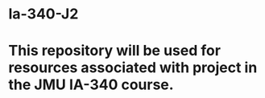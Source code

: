 # Ia-340-J2

# This repository will be used for resources associated with project in the JMU IA-340 course.
